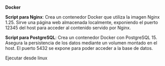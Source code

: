 **Docker**

**Script para Nginx**: Crea un contenedor Docker que utiliza la imagen Nginx 1.25. Sirve una página web almacenada localmente, exponiendo el puerto 12345 del host para acceder al contenido servido por Nginx.

**Script para PostgreSQL**: Crea un contenedor Docker con PostgreSQL 15. Asegura la persistencia de los datos mediante un volumen montado en el host. El puerto 5432 se expone para poder acceder a la base de datos.

Ejecutar desde linux
